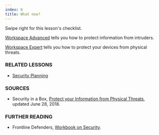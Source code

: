 ```yaml
---
index: 6
title: What now?
---
```

Swipe right for this lesson's checklist. 

[Workspace Advanced](umbrella://lesson/protect-your-workspace/1) tells you how to protect information from intruders.

[Workspace Expert](umbrella://lesson/protect-your-workspace/2) tells you how to protect your devices from physical threats. 

### RELATED LESSONS

*   [Security Planning](umbrella://lesson/security-planning)

### SOURCES

* Security in a Box, [Protect your Information from Physical Threats](https://securityinabox.org/en/guide/physical/), updated June 28, 2018. 

### FURTHER READING

- Frontline Defenders, [Workbook on Security](https://www.frontlinedefenders.org/en/resource-publication/workbook-security-practical-steps-human-rights-defenders-risk).